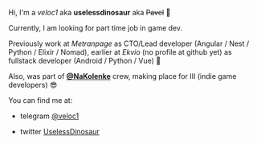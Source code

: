 Hi, I'm a *veloc1* aka **uselessdinosaur** aka ~~Pavel~~ 👋

Currently, I am looking for part time job in game dev.

Previously work at *Metranpage* as CTO/Lead developer (Angular / Nest / Python / Elixir / Nomad), earlier at *Ekvio* (no profile at github yet) as fullstack developer (Android / Python / Vue) 🚀

Also, was part of **[@NaKolenke](https://github.com/NaKolenke/)** crew, making place for III (indie game developers) 😎


You can find me at:

* telegram [@veloc1](https://t.me/veloc1)

* twitter [UselessDinosaur](https://twitter.com/UselessDinosaur)
